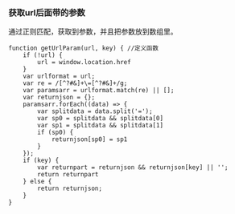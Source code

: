 ### 获取url后面带的参数

通过正则匹配，获取到参数，并且把参数放到数组里。

	function getUrlParam(url, key) { //定义函数
		if (!url) {
			url = window.location.href
		}
		var urlformat = url;
		var re = /[^?#&]+\=[^?#&]+/g;
		var paramsarr = urlformat.match(re) || [];
		var returnjson = {};
		paramsarr.forEach((data) => {
			var splitdata = data.split('=');
			var sp0 = splitdata && splitdata[0]
			var sp1 = splitdata && splitdata[1]
			if (sp0) {
				returnjson[sp0] = sp1
			}
		});
		if (key) {
			var returnpart = returnjson && returnjson[key] || '';
			return returnpart
		} else {
			return returnjson;
		}
	}

